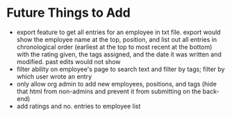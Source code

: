 # Future Things to Add

- export feature to get all entries for an employee in txt file. export would show the employee name at the top, position, and list out all entries in chronological order (earliest at the top to most recent at the bottom) with the rating given, the tags assigned, and the date it was written and modified. past edits would not show
- filter ability on employee's page to search text and filter by tags; filter by which user wrote an entry
- only allow org admin to add new employees, positions, and tags (hide that html from non-admins and prevent it from submitting on the back-end)
- add ratings and no. entries to employee list